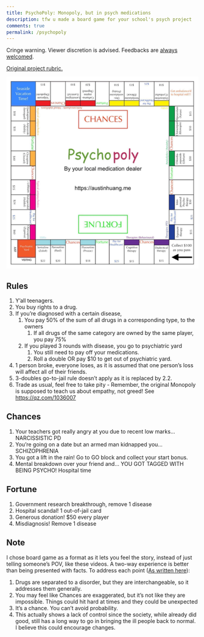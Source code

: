 ```yaml
---
title: PsychoPoly: Monopoly, but in psych medications
description: tfw u made a board game for your school's psych project
comments: true
permalink: /psychopoly
---
```


Cringe warning. Viewer discretion is advised. Feedbacks are [always welcomed](./contact).

[Original project rubric.](https://photos.app.goo.gl/j9fvUZRVGsNnkxjd6)

![](./assets/psychopoly.jpg)

## Rules
1. Y’all teenagers.
2. You buy rights to a drug.
3. If you’re diagnosed with a certain disease, 
    1. You pay 50% of the sum of all drugs in a corresponding type, to the owners
        1. If all drugs of the same category are owned by the same player, you pay 75%
    2. If you played 3 rounds with disease, you go to psychiatric yard
        1. You still need to pay off your medications.
        2. Roll a double OR pay $10 to get out of psychiatric yard.
4. 1 person broke, everyone loses, as it is assumed that one person’s loss will affect all of their friends.
5. 3-doubles go-to-jail rule doesn’t apply as it is replaced by 2.2.
6. Trade as usual, feel free to take pity - Remember, the original Monopoly is supposed to teach us about empathy, not greed! See https://qz.com/1036007 

## Chances
1. Your teachers got really angry at you due to recent low marks… NARCISSISTIC PD
2. You’re going on a date but an armed man kidnapped you… SCHIZOPHRENIA
3. You got a lift in the rain! Go to GO block and collect your start bonus.
4. Mental breakdown over your friend and… YOU GOT TAGGED WITH BEING PSYCHO! Hospital time

## Fortune
1. Government research breakthrough, remove 1 disease
2. Hospital scandal! 1 out-of-jail card
3. Generous donation! $50 every player
4. Misdiagnosis! Remove 1 disease

## Note
I chose board game as a format as it lets you feel the story, instead of just telling someone’s POV, like these videos. A two-way experience is better than being presented with facts. To address each point ([As written here](https://photos.app.goo.gl/j9fvUZRVGsNnkxjd6)):

1. Drugs are separated to a disorder, but they are interchangeable, so it addresses them generally.
2. You may feel like Chances are exaggerated, but it’s not like they are impossible. Things could hit hard at times and they could be unexpected
3. It’s a chance. You can’t avoid probability.
4. This actually shows a lack of control since the society, while already did good, still has a long way to go in bringing the ill people back to normal. I believe this could encourage changes.
